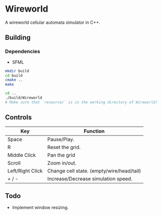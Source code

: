 # Wireworld

A wireworld cellular automata simulator in C++.

## Building

### Dependencies

* SFML

```bash
mkdir build
cd build
cmake ..
make

cd ..
./build/Wireworld
# Make sure that `resource/` is in the working directory of Wireworld!
```

## Controls

| Key | Function |
|-|-|
|Space| Pause/Play. |
|R| Reset the grid. |
|Middle Click|Pan the grid|
|Scroll| Zoom in/out.|
|Left/Right Click| Change cell state. (empty/wire/head/tail) |
|+ / -| Increase/Decrease simulation speed. |

## Todo

* Implement window resizing.